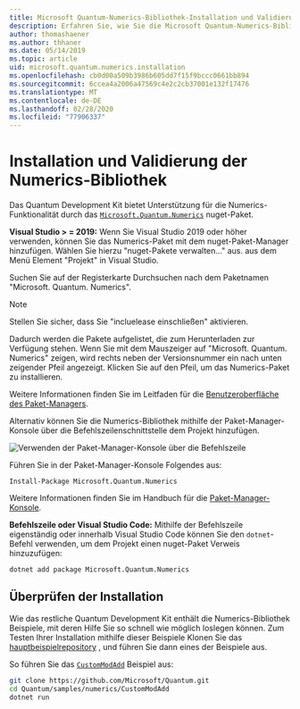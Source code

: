 ```yaml
---
title: Microsoft Quantum-Numerics-Bibliothek-Installation und Validierung
description: Erfahren Sie, wie Sie die Microsoft Quantum-Numerics-Bibliothek zu Ihrer Installation von Visual Studio 2019 oder höher hinzufügen.
author: thomashaener
ms.author: thhaner
ms.date: 05/14/2019
ms.topic: article
uid: microsoft.quantum.numerics.installation
ms.openlocfilehash: cb0d00a509b3986b605dd7f15f9bccc0661bb894
ms.sourcegitcommit: 6ccea4a2006a47569c4e2c2cb37001e132f17476
ms.translationtype: MT
ms.contentlocale: de-DE
ms.lasthandoff: 02/28/2020
ms.locfileid: "77906337"
---
```

# <a name="numerics-library-installation-and-validation"></a>Installation und Validierung der Numerics-Bibliothek

Das Quantum Development Kit bietet Unterstützung für die Numerics-Funktionalität durch das [`Microsoft.Quantum.Numerics`](https://www.nuget.org/packages/Microsoft.Quantum.Numerics) nuget-Paket.

**Visual Studio > = 2019:** Wenn Sie Visual Studio 2019 oder höher verwenden, können Sie das Numerics-Paket mit dem nuget-Paket-Manager hinzufügen.
Wählen Sie hierzu "nuget-Pakete verwalten..." aus. aus dem Menü Element "Projekt" in Visual Studio.

Suchen Sie auf der Registerkarte Durchsuchen nach dem Paketnamen "Microsoft. Quantum. Numerics".

> [!NOTE]
> Stellen Sie sicher, dass Sie "incluelease einschließen" aktivieren.

Dadurch werden die Pakete aufgelistet, die zum Herunterladen zur Verfügung stehen.
Wenn Sie mit dem Mauszeiger auf "Microsoft. Quantum. Numerics" zeigen, wird rechts neben der Versionsnummer ein nach unten zeigender Pfeil angezeigt.
Klicken Sie auf den Pfeil, um das Numerics-Paket zu installieren.

Weitere Informationen finden Sie im Leitfaden für die [Benutzeroberfläche des Paket-Managers](https://docs.microsoft.com/nuget/tools/package-manager-ui).

Alternativ können Sie die Numerics-Bibliothek mithilfe der Paket-Manager-Konsole über die Befehlszeilenschnittstelle dem Projekt hinzufügen.

![Verwenden der Paket-Manager-Konsole über die Befehlszeile](../../media/vs2017-nuget-console-menu.png)

Führen Sie in der Paket-Manager-Konsole Folgendes aus:

```
Install-Package Microsoft.Quantum.Numerics
```

Weitere Informationen finden Sie im Handbuch für die [Paket-Manager-Konsole](https://docs.microsoft.com/nuget/tools/package-manager-console).

**Befehlszeile oder Visual Studio Code:** Mithilfe der Befehlszeile eigenständig oder innerhalb Visual Studio Code können Sie den `dotnet`-Befehl verwenden, um dem Projekt einen nuget-Paket Verweis hinzuzufügen:

```dotnetcli
dotnet add package Microsoft.Quantum.Numerics
```


## <a name="verifying-your-installation"></a>Überprüfen der Installation

Wie das restliche Quantum Development Kit enthält die Numerics-Bibliothek Beispiele, mit deren Hilfe Sie so schnell wie möglich loslegen können.
Zum Testen Ihrer Installation mithilfe dieser Beispiele Klonen Sie das [hauptbeispielrepository](https://github.com/Microsoft/Quantum) , und führen Sie dann eines der Beispiele aus.

So führen Sie das [`CustomModAdd`](https://github.com/microsoft/Quantum/tree/master/samples/numerics/CustomModAdd) Beispiel aus:

```bash
git clone https://github.com/Microsoft/Quantum.git
cd Quantum/samples/numerics/CustomModAdd
dotnet run
```
